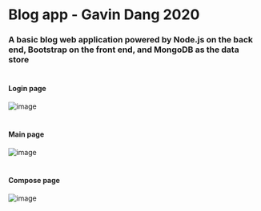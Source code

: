 # Blog app - Gavin Dang 2020
### A basic blog web application powered by Node.js on the back end, Bootstrap on the front end, and MongoDB as the data store
#
#### Login page
![image](https://user-images.githubusercontent.com/57620352/94566982-d7a3a580-021f-11eb-91e9-fb018fd488f2.png)
#
#### Main page
![image](https://user-images.githubusercontent.com/57620352/94567409-4b45b280-0220-11eb-9298-450b2bd63bb8.png)
#
#### Compose page
![image](https://user-images.githubusercontent.com/57620352/94567620-85af4f80-0220-11eb-932a-8aaa6eb7acfc.png)
